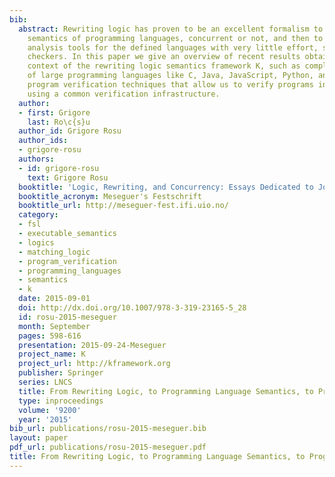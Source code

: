```yaml
---
bib:
  abstract: Rewriting logic has proven to be an excellent formalism to define executable
    semantics of programming languages, concurrent or not, and then to derive formal
    analysis tools for the defined languages with very little effort, such as model
    checkers. In this paper we give an overview of recent results obtained in the
    context of the rewriting logic semantics framework K, such as complete semantics
    of large programming languages like C, Java, JavaScript, Python, and deductive
    program verification techniques that allow us to verify programs in these languages
    using a common verification infrastructure.
  author:
  - first: Grigore
    last: Ro\c{s}u
  author_id: Grigore Rosu
  author_ids:
  - grigore-rosu
  authors:
  - id: grigore-rosu
    text: Grigore Rosu
  booktitle: 'Logic, Rewriting, and Concurrency: Essays Dedicated to Jos{\''e} Meseguer'
  booktitle_acronym: Meseguer's Festschrift
  booktitle_url: http://meseguer-fest.ifi.uio.no/
  category:
  - fsl
  - executable_semantics
  - logics
  - matching_logic
  - program_verification
  - programming_languages
  - semantics
  - k
  date: 2015-09-01
  doi: http://dx.doi.org/10.1007/978-3-319-23165-5_28
  id: rosu-2015-meseguer
  month: September
  pages: 598-616
  presentation: 2015-09-24-Meseguer
  project_name: K
  project_url: http://kframework.org
  publisher: Springer
  series: LNCS
  title: From Rewriting Logic, to Programming Language Semantics, to Program Verification
  type: inproceedings
  volume: '9200'
  year: '2015'
bib_url: publications/rosu-2015-meseguer.bib
layout: paper
pdf_url: publications/rosu-2015-meseguer.pdf
title: From Rewriting Logic, to Programming Language Semantics, to Program Verification
---
```

